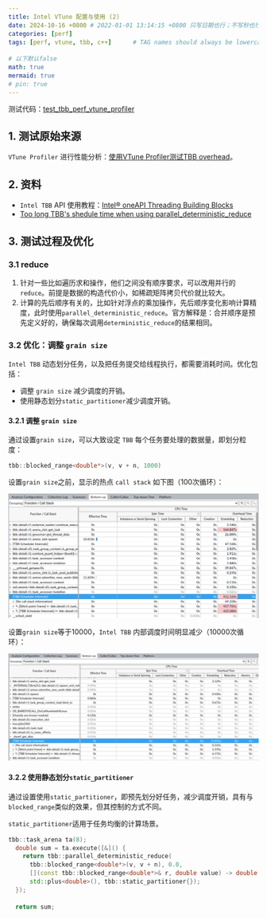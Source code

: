```yaml
---
title: Intel VTune 配置与使用 (2)
date: 2024-10-16 +0800 # 2022-01-01 13:14:15 +0800 只写日期也行；不写秒也行；这样也行 2022-03-09T00:55:42+08:00
categories: [perf]
tags: [perf, vtune, tbb, c++]      # TAG names should always be lowercase

# 以下默认false
math: true
mermaid: true
# pin: true
---
```


测试代码：[test_tbb_perf_vtune_profiler](https://gitee.com/hpc_5/test_tbb_perf_vtune_profiler)

## 1. 测试原始来源 ##

 `VTune Profiler` 进行性能分析：[使用VTune Profiler测试TBB overhead](https://www.intel.com/content/www/us/en/docs/vtune-profiler/cookbook/2024-1/intel-tbb-scheduling-overhead.html)。

## 2. 资料 ##

* `Intel TBB` API 使用教程：[Intel® oneAPI Threading Building Blocks](https://www.intel.com/content/www/us/en/docs/onetbb/developer-guide-api-reference/2021-13/reduction.html)
* [Too long TBB's shedule time when using parallel_deterministic_reduce](https://stackoverflow.com/questions/79090338/too-long-tbbs-shedule-time-when-using-parallel-deterministic-reduce)

## 3. 测试过程及优化 ##

### 3.1 reduce ###

1. 针对一些比如遍历求和操作，他们之间没有顺序要求，可以改用并行的 `reduce`。前提是数据的构造代价小，如稀疏矩阵拷贝代价就比较大。
2. 计算的先后顺序有关的，比如针对浮点的乘加操作，先后顺序变化影响计算精度，此时使用`parallel_deterministic_reduce`。官方解释是：合并顺序是预先定义好的，确保每次调用`deterministic_reduce`的结果相同。

### 3.2 优化：调整 `grain size` ###

`Intel TBB` 动态划分任务，以及把任务提交给线程执行，都需要消耗时间。优化包括：

* 调整 `grain size` 减少调度的开销。
* 使用静态划分`static_partitioner`减少调度开销。

#### 3.2.1 调整 `grain size` ####

通过设置`grain size`，可以大致设定 `TBB` 每个任务要处理的数据量，即划分粒度：

```c++
tbb::blocked_range<double*>(v, v + n, 1000)
```

设置`grain size`之前，显示的热点 `call stack` 如下图（100次循环）：

![grain_size_default_1](/assets/images/perf/20241016_perf_vtune_tbb/perf_no_grain_size_set.png)

设置`grain size`等于10000，`Intel TBB` 内部调度时间明显减少（10000次循环）：

![grain_size_10000](/assets/images/perf/20241016_perf_vtune_tbb/perf_grain_size_10000.png)

#### 3.2.2 使用静态划分`static_partitioner` ####

通过设置使用`static_partitioner`，即预先划分好任务，减少调度开销，具有与`blocked_range`类似的效果，但其控制的方式不同。

`static_partitioner`适用于任务均衡的计算场景。

```c++
tbb::task_arena ta(8);
  double sum = ta.execute([&]() {
    return tbb::parallel_deterministic_reduce(
      tbb::blocked_range<double*>(v, v + n), 0.0,
      [](const tbb::blocked_range<double*>& r, double value) -> double { return std::accumulate(r.begin(), r.end(), value); },
      std::plus<double>(), tbb::static_partitioner{});
  });

  return sum;
```
